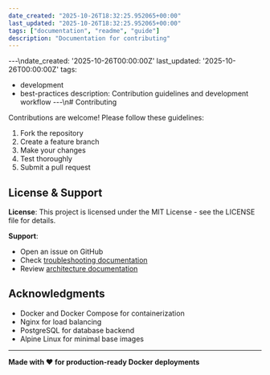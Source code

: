 ```yaml
---
date_created: "2025-10-26T18:32:25.952065+00:00"
last_updated: "2025-10-26T18:32:25.952065+00:00"
tags: ["documentation", "readme", "guide"]
description: "Documentation for contributing"
---
```


---\ndate_created: '2025-10-26T00:00:00Z'
last_updated: '2025-10-26T00:00:00Z'
tags:

- development
- best-practices
  description: Contribution guidelines and development workflow
  ---\n# Contributing

Contributions are welcome! Please follow these guidelines:

1. Fork the repository
2. Create a feature branch
3. Make your changes
4. Test thoroughly
5. Submit a pull request

## License & Support

**License**: This project is licensed under the MIT License - see the LICENSE file for details.

**Support**:

- Open an issue on GitHub
- Check [troubleshooting documentation](troubleshooting.md)
- Review [architecture documentation](architecture.md)

## Acknowledgments

- Docker and Docker Compose for containerization
- Nginx for load balancing
- PostgreSQL for database backend
- Alpine Linux for minimal base images

---

**Made with ❤️ for production-ready Docker deployments**
